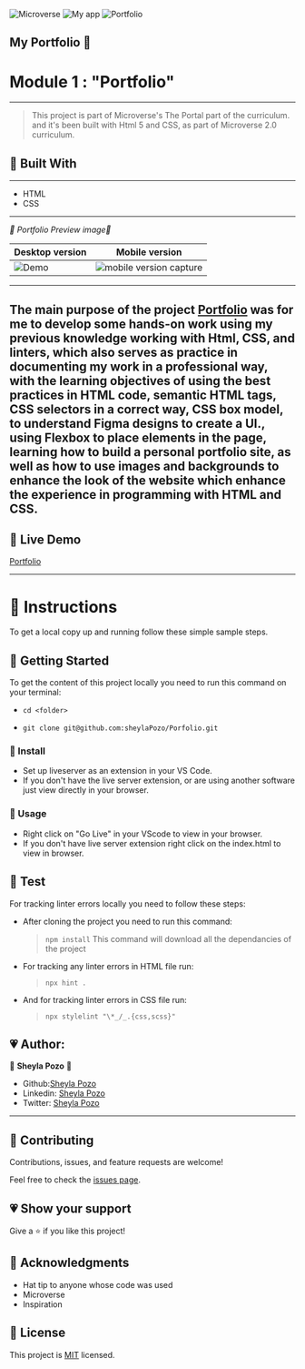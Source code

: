 ![Microverse](https://img.shields.io/badge/Microverse-blueviolet)
![My app](https://img.shields.io/badge/myapp-blueviolet)
![Portfolio](https://img.shields.io/github/followers/sheylaPozo?style=social)

## My Portfolio 💖

# Module 1 : "Portfolio" 
---

> This project is part of Microverse's The Portal part of the curriculum. and it's been built with Html 5 and CSS, as part of Microverse 2.0 curriculum.

## 💖 Built With 

---

- HTML
- CSS

---

*💛 Portfolio Preview image💛*

Desktop version | Mobile version
-------------------- | ----------------------
![Demo](https://user-images.githubusercontent.com/54015740/122578337-6445fc00-d019-11eb-9b13-45c3d9967e72.png) | ![mobile version capture](https://user-images.githubusercontent.com/54015740/122890216-19720000-d309-11eb-872c-e502bb5a4c94.png)

---
The main purpose of the project [Portfolio](https://sheylapozo.github.io/Porfolio/) was for me to develop some hands-on work using my previous knowledge working with Html, CSS, and linters, which also serves as practice in documenting my work in a professional way, with the learning objectives of using the best practices in HTML code, semantic HTML tags, CSS selectors in a correct way, CSS box model, to understand Figma designs to create a UI., using Flexbox to place elements in the page, learning how to build a personal portfolio site, as well as how to use images and backgrounds to enhance the look of the website which enhance the experience in programming with HTML and CSS.
---

## 💖 Live Demo

[Portfolio](https://sheylapozo.github.io/Porfolio/) 

---

# 💖 Instructions

To get a local copy up and running follow these simple sample steps.

## 💖 Getting Started

To get the content of this project locally you need to run this command on your terminal:

 - ` cd <folder> `

- ` git clone git@github.com:sheylaPozo/Porfolio.git `

### 💖 Install

- Set up liveserver as an extension in your VS Code.
- If you don't have the live server extension, or are using another software just view directly in your browser.

### 💖 Usage

- Right click on "Go Live" in your VScode to view in your browser.
- If you don't have live server extension right click on the index.html to view in browser.

## 💖 Test

For tracking linter errors locally you need to follow these steps:

- After cloning the project you need to run this command:

  > `npm install`
  > This command will download all the dependancies of the project

- For tracking any linter errors in HTML file run:

  > `npx hint .`

- And for tracking linter errors in CSS file run:
  > `npx stylelint "\*_/_.{css,scss}"`


## 💗 Author:

👤 **Sheyla Pozo** 💖


- Github:[Sheyla Pozo](https://github.com/sheylaPozo)
- Linkedin: [Sheyla Pozo](https://www.linkedin.com/in/sheypozo/)
- Twitter: [Sheyla Pozo](https://twitter.com/sheyPozo)

---

## 🤝 Contributing

Contributions, issues, and feature requests are welcome!


Feel free to check the [issues page](https://github.com/sheylaPozo/Porfolio/issues).


## 💗 Show your support

Give a ⭐️ if you like this project!

## 💖 Acknowledgments

- Hat tip to anyone whose code was used
- Microverse
- Inspiration

## 📝 License

This project is [MIT](./MIT.md) licensed.
